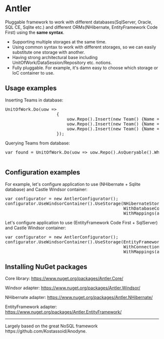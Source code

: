 Antler
======

Pluggable framework to work with different databases(SqlServer, Oracle, SQL CE, Sqlite etc.) and different ORMs(NHibernate, EntityFramework Code First) using the <b>same syntax</b>.

+ Supporting multiple storages at the same time.
+ Using common syntax to work with different storages, so we can easily substitute one storage with another.
+ Having strong architectural base including UnitOfWork/DataSession/Repository etc. notions.
+ Fully pluggable. For example, it's damn easy to choose which storage or IoC container to use.


Usage examples
--------------

Inserting Teams in database:
<pre>
UnitOfWork.Do(uow =>
                    {
                        uow.Repo<Team>().Insert(new Team() {Name = "Penguins", Description = "Hockey"});
                        uow.Repo<Team>().Insert(new Team() {Name = "Capitals", Description = "Hockey"});
                        uow.Repo<Team>().Insert(new Team() {Name = "Nets", Description = "Basketball"});
                    });
</pre>

Querying Teams from database:
<pre>
var found = UnitOfWork.Do(uow => uow.Repo<Team>().AsQueryable().Where(t => t.Description == "Hockey").
                                                                OrderBy(t => t.Name).ToArray()); 
</pre>

Configuration examples
-----------------------
For example, let's configure application to use (NHibernate + Sqlite database) and Castle Windsor container:
<pre>
var configurator = new AntlerConfigurator();
configurator.UseWindsorContainer().UseStorage(NHibernateStorage.Use.
                                              WithDatabaseConfiguration(SQLiteConfiguration.Standard.InMemory()).
                                              WithMappings(assemblyWithMappings));
</pre>

Let's configure application to use (EntityFramework Code First + SqlServer) and Castle Windsor container:
<pre>
var configurator = new AntlerConfigurator();
configurator.UseWindsorContainer().UseStorage(EntityFrameworkStorage.Use.
                                              WithConnectionString(connectionString).
                                              WithMappings(assemblyWithMappings));
</pre>


Installing NuGet packages
-------------------------
Core library: https://www.nuget.org/packages/Antler.Core/

Windsor adapter: https://www.nuget.org/packages/Antler.Windsor/

NHibernate adapter: https://www.nuget.org/packages/Antler.NHibernate/

EntityFramework adapter: https://www.nuget.org/packages/Antler.EntityFramework/

<hr>
Largely based on the great NoSQL framework https://github.com/Kostassoid/Anodyne.

